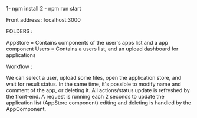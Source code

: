 1- npm install
2 - npm run start

Front address : localhost:3000

FOLDERS :

AppStore = Contains components of the user's apps list and a app component
Users = Contains a users list, and an upload dashboard for applications

Workflow :

We can select a user, upload some files, open the application store, and wait for result status.
In the same time, it's possible to modify name and comment of the app, or deleting it.
All actions/status update is refreshed by the front-end. A request is running each 2 seconds to update the application list (AppStore component) editing and deleting is handled by the AppComponent.


